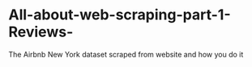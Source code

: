 # All-about-web-scraping-part-1-Reviews-
The Airbnb New York dataset scraped from website and how you do it
